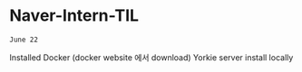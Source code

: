 # Naver-Intern-TIL



    June 22

Installed Docker (docker website 에서 download)
Yorkie server install locally 

